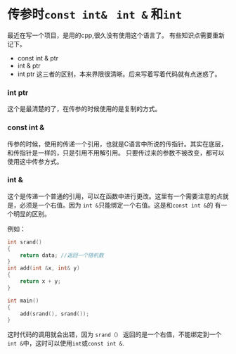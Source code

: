 # 传参时`const int&`   ` int &` 和`int`
最近在写一个项目，是用的cpp,很久没有使用这个语言了。
有些知识点需要重新记下。
*  const int & ptr
*  int & ptr
*  int ptr
这三者的区别，本来界限很清晰。后来写着写着代码就有点迷惑了。
### int ptr
这个是最清楚的了，在传参的时候使用的是复制的方式。
### const int &
传参的时候，使用的传递一个引用，也就是C语言中所说的传指针。其实在底层，和传指针是一样的，只是引用不用解引用。
只要传过来的参数不被改变，都可以使用这中传参方式。
### int &
这个是传递一个普通的引用，可以在函数中进行更改。这里有一个需要注意的点就是，必须是一个右值。因为 `int &`只能绑定一个右值。这是和`const int &`的 有一个明显的区别。
 
例如：
```cpp
int srand()
{
    return data; //返回一个随机数
}
int add(int &x, int& y)
{
    return x + y;
}

int main()
{
    add(srand(), srand());
}
```
这时代码的调用就会出错，因为 `srand（）` 返回的是一个右值，不能绑定到一个`int &`中，这时可以使用`int`或`const int &`.
